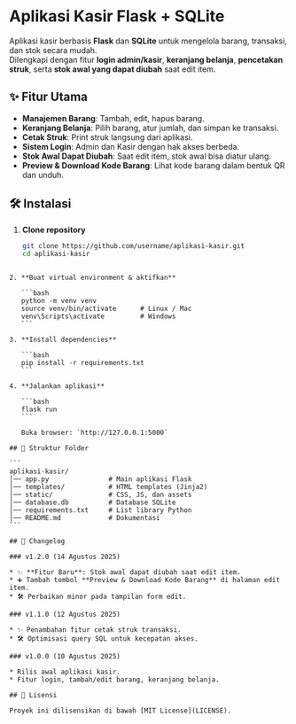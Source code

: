 # Aplikasi Kasir Flask + SQLite

Aplikasi kasir berbasis **Flask** dan **SQLite** untuk mengelola barang, transaksi, dan stok secara mudah.  
Dilengkapi dengan fitur **login admin/kasir**, **keranjang belanja**, **pencetakan struk**, serta **stok awal yang dapat diubah** saat edit item.

## ✨ Fitur Utama
- **Manajemen Barang**: Tambah, edit, hapus barang.
- **Keranjang Belanja**: Pilih barang, atur jumlah, dan simpan ke transaksi.
- **Cetak Struk**: Print struk langsung dari aplikasi.
- **Sistem Login**: Admin dan Kasir dengan hak akses berbeda.
- **Stok Awal Dapat Diubah**: Saat edit item, stok awal bisa diatur ulang.
- **Preview & Download Kode Barang**: Lihat kode barang dalam bentuk QR dan unduh.

## 🛠️ Instalasi
1. **Clone repository**
   ```bash
   git clone https://github.com/username/aplikasi-kasir.git
   cd aplikasi-kasir
````

2. **Buat virtual environment & aktifkan**

   ```bash
   python -m venv venv
   source venv/bin/activate      # Linux / Mac
   venv\Scripts\activate         # Windows
   ```

3. **Install dependencies**

   ```bash
   pip install -r requirements.txt
   ```

4. **Jalankan aplikasi**

   ```bash
   flask run
   ```

   Buka browser: `http://127.0.0.1:5000`

## 📂 Struktur Folder

```
aplikasi-kasir/
│── app.py               # Main aplikasi Flask
│── templates/           # HTML templates (Jinja2)
│── static/              # CSS, JS, dan assets
│── database.db          # Database SQLite
│── requirements.txt     # List library Python
│── README.md            # Dokumentasi
```

## 🔄 Changelog

### v1.2.0 (14 Agustus 2025)

* ✨ **Fitur Baru**: Stok awal dapat diubah saat edit item.
* ➕ Tambah tombol **Preview & Download Kode Barang** di halaman edit item.
* 🛠️ Perbaikan minor pada tampilan form edit.

### v1.1.0 (12 Agustus 2025)

* ✨ Penambahan fitur cetak struk transaksi.
* 🛠️ Optimisasi query SQL untuk kecepatan akses.

### v1.0.0 (10 Agustus 2025)

* Rilis awal aplikasi kasir.
* Fitur login, tambah/edit barang, keranjang belanja.

## 📜 Lisensi

Proyek ini dilisensikan di bawah [MIT License](LICENSE).

